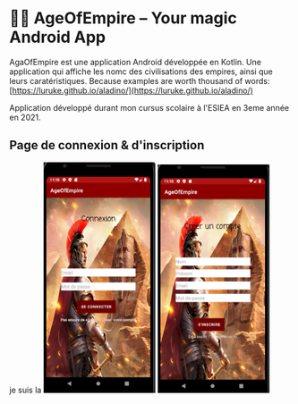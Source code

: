 # 🧞‍♂️ AgeOfEmpire – Your magic Android App

AgaOfEmpire est une application Android développée en Kotlin. Une application qui affiche les nomc des civilisations des empires, ainsi que leurs caratéristiques.
Because examples are worth thousand of words: [https://luruke.github.io/aladino/](https://luruke.github.io/aladino/)

Application développé durant mon cursus scolaire à l'ESIEA en 3eme année en 2021.


<p float="left">
  <h2> Page de connexion & d'inscription </h2>
 <label> je suis la  <a href=""><img src="assets/login.png" width="200" /><a></label>
 <a href=""> <img src="assets/Register.png" width="200" /><a>
</p>
